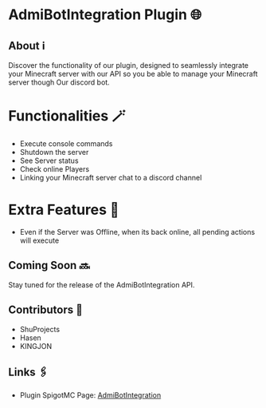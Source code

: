 # AdmiBotIntegration Plugin 🌐

## About ℹ️ 

Discover the functionality of our plugin, designed to seamlessly integrate your Minecraft server with our API so you be able to manage your Minecraft server though Our discord bot.

# Functionalities 🪄

- Execute console commands
- Shutdown the server
- See Server status
- Check online Players
- Linking your Minecraft server chat to a discord channel

# Extra Features 🌟

- Even if the Server was Offline, when its back online, all pending actions will execute

## Coming Soon 🔜 

Stay tuned for the release of the AdmiBotIntegration API.

## Contributors 👥

- ShuProjects
- Hasen
- KINGJON

## Links 🖇️ 

- Plugin SpigotMC Page:
  [AdmiBotIntegration](https://www.spigotmc.org/resources/admibotintegration.116586/)


  
